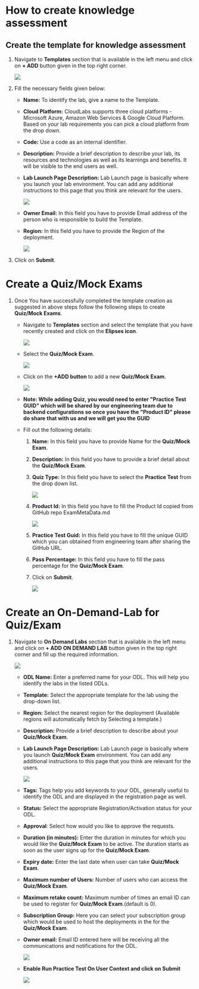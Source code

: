 # How to create knowledge assessment

## Create the template for knowledge assessment

1. Navigate to **Templates** section that is available in the left menu and click on **+ ADD** button given in the top right corner.

    ![](./images/template.png)

2. Fill the necessary fields given below:

    * **Name:** To identify the lab, give a name to the Template.

    * **Cloud Platform:** CloudLabs supports three cloud platforms - Microsoft Azure, Amazon Web Services & Google Cloud Platform. Based on your lab requirements you can pick a cloud platform from the drop down.

    * **Code:** Use a code as an internal identifier.

    * **Description:** Provide a brief description to describe your lab, its resources and technologies as well as its learnings and benefits. It will be visible to the end users as well.

    * **Lab Launch Page Description:** Lab Launch page is basically where you launch your lab environment. You can add any additional instructions to this page that you think are relevant for the users.

        ![](./images/temp1.png)

    * **Owner Email:** In this field you have to provide Email address of the person who is responsible to build the Template.

    * **Region:** In this field you have to provide the Region of the deployment.

        ![](./images/temp2.png)

3. Click on **Submit**.

# Create a Quiz/Mock Exams

1. Once You have successfully completed the template creation as suggested in above steps follow the following steps to create **Quiz/Mock Exams**.

    * Navigate to **Templates** section and select the template that you have recently created and click on the **Elipses icon**.

        ![](./images/temp5.png)

    * Select the **Quiz/Mock Exam**.

        ![](./images/temp6.png)

    * Click on the **+ADD button** to add a new **Quiz/Mock Exam**.

        ![](./images/temp07.png)

    *  **Note: While adding Quiz, you would need to enter "Practice Test GUID" which will be shared by our engineering team due to backend configurations so once you have the "Product ID" please do share that with us and we will get you the GUID**

    * Fill out the following details:
    
        1.  **Name:**  In this field you have to provide Name for the **Quiz/Mock Exam**.

        2.  **Description:** In this field you have to provide a brief detail about the **Quiz/Mock Exam**.

        3.  **Quiz Type:** In this field you have to select the **Practice Test** from the drop down list.

            ![](./images/temp08.png)

        4. **Product Id:** In this field you have to fill the Product Id copied from GitHub repo ExamMetaData.md

            ![](./images/temp09.png)

        
        5. **Practice Test Guid:** In this field you have to fill the unique GUID which you can obtained from engineering team after sharing the GitHub URL.

        6. **Pass Percentage:** In this field you have to fill the pass percentage for the **Quiz/Mock Exam**.

        7. Click on **Submit**.

            ![](./images/tem0010.png)

#   Create an On-Demand-Lab for Quiz/Exam

1. Navigate to **On Demand Labs** section that is available in the left menu and click on **+ ADD ON DEMAND LAB** button given in the top right corner and fill up the required information.

    ![](./images/temp11.png)

    * **ODL Name:** Enter a preferred name for your ODL. This will help you identify the labs in the listed ODLs.

    * **Template:** Select the appropriate template for the lab using the drop-down list.

    * **Region:** Select the nearest region for the deployment (Available regions will automatically fetch by Selecting a template.)

    * **Description:** Provide a brief description to describe about your **Quiz/Mock Exam**.

    * **Lab Launch Page Description:** Lab Launch page is basically where you launch **Quiz/Mock Exam** environment. You can add any additional instructions to this page that you think are relevant for the users.

        ![](./images/temp12.png)

    * **Tags:** Tags help you add keywords to your ODL, generally useful to identify the ODL and are displayed in the registration page as well.

    * **Status:** Select the appropriate Registration/Activation status for your ODL.

    * **Approval**: Select how would you like to approve the requests.

    * **Duration (in minutes):** Enter the duration in minutes for which you would like the **Quiz/Mock Exam** to be active. The duration starts as soon as the user signs up for the **Quiz/Mock Exam**.

    * **Expiry date:** Enter the last date when user can take **Quiz/Mock Exam**.

    * **Maximum number of Users:** Number of users who can access the **Quiz/Mock Exam**.

    * **Maximum retake count:** Maximum number of times an email ID can be used to register for **Quiz/Mock Exam**.(default is 0).

    * **Subscription Group:** Here you can select your subscription group which would be used to host the deployments in the for the **Quiz/Mock Exam**.

    * **Owner email:** Email ID entered here will be receiving all the communications and notifications for the ODL.

        ![](./images/temp13.png)

    * **Enable Run Practice Test On User Context and click on Submit**

        ![](./images/temp14.png)
